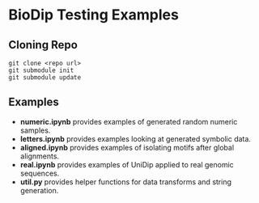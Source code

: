 # BioDip Testing Examples

## Cloning Repo

```
git clone <repo url>
git submodule init
git submodule update
```

## Examples

- **numeric.ipynb** provides examples of generated random numeric samples.
- **letters.ipynb** provides examples looking at generated symbolic data.
- **aligned.ipynb** provides examples of isolating motifs after global alignments.
- **real.ipynb** provides examples of UniDip applied to real genomic sequences.
- **util.py** provides helper functions for data transforms and string generation.

